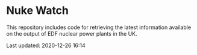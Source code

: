 # Nuke Watch

This repository includes code for retrieving the latest information available on the output of EDF nuclear power plants in the UK.

Last updated: 2020-12-26 16:14